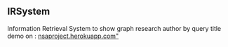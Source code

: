 ## IRSystem
Information Retrieval System to show graph research author by query title
demo on : <a href="nsaproject.herokuapp.com">nsaproject.herokuapp.com"</a>